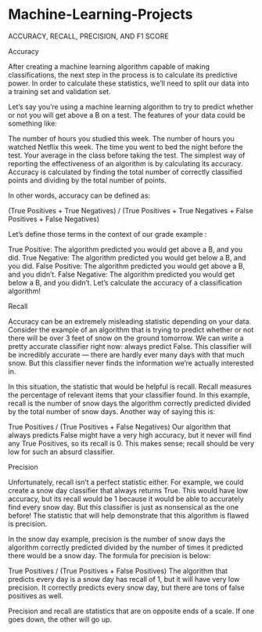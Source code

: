 # Machine-Learning-Projects

ACCURACY, RECALL, PRECISION, AND F1 SCORE


Accuracy

After creating a machine learning algorithm capable of making classifications, the next step in the process is to calculate its predictive power. In order to calculate these statistics, we’ll need to split our data into a training set and validation set.

Let’s say you’re using a machine learning algorithm to try to predict whether or not you will get above a B on a test. The features of your data could be something like:

The number of hours you studied this week.
The number of hours you watched Netflix this week.
The time you went to bed the night before the test.
Your average in the class before taking the test.
The simplest way of reporting the effectiveness of an algorithm is by calculating its accuracy. Accuracy is calculated by finding the total number of correctly classified points and dividing by the total number of points.

In other words, accuracy can be defined as:

(True Positives + True Negatives) / (True Positives + True Negatives + False Positives + False Negatives)

Let’s define those terms in the context of our grade example :

True Positive: The algorithm predicted you would get above a B, and you did.
True Negative: The algorithm predicted you would get below a B, and you did.
False Positive: The algorithm predicted you would get above a B, and you didn’t.
False Negative: The algorithm predicted you would get below a B, and you didn’t.
Let’s calculate the accuracy of a classification algorithm!


Recall

Accuracy can be an extremely misleading statistic depending on your data. Consider the example of an algorithm that is trying to predict whether or not there will be over 3 feet of snow on the ground tomorrow. We can write a pretty accurate classifier right now: always predict False. This classifier will be incredibly accurate — there are hardly ever many days with that much snow. But this classifier never finds the information we’re actually interested in.

In this situation, the statistic that would be helpful is recall. Recall measures the percentage of relevant items that your classifier found. In this example, recall is the number of snow days the algorithm correctly predicted divided by the total number of snow days. Another way of saying this is:

True Positives / (True Positives + False Negatives)
Our algorithm that always predicts False might have a very high accuracy, but it never will find any True Positives, so its recall is 0. This makes sense; recall should be very low for such an absurd classifier.


Precision

Unfortunately, recall isn’t a perfect statistic either. For example, we could create a snow day classifier that always returns True. This would have low accuracy, but its recall would be 1 because it would be able to accurately find every snow day. But this classifier is just as nonsensical as the one before! The statistic that will help demonstrate that this algorithm is flawed is precision.

In the snow day example, precision is the number of snow days the algorithm correctly predicted divided by the number of times it predicted there would be a snow day. The formula for precision is below:

True Positives / (True Positives + False Positives)
The algorithm that predicts every day is a snow day has recall of 1, but it will have very low precision. It correctly predicts every snow day, but there are tons of false positives as well.

Precision and recall are statistics that are on opposite ends of a scale. If one goes down, the other will go up.
